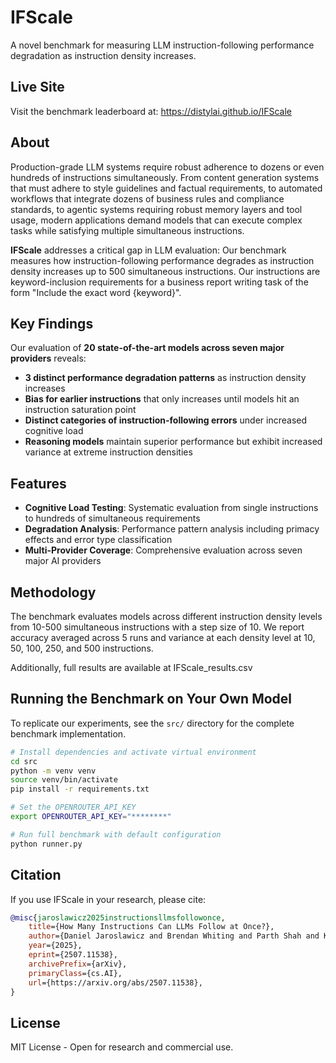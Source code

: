 # IFScale

A novel benchmark for measuring LLM instruction-following performance degradation as instruction density increases.

## Live Site

Visit the benchmark leaderboard at: https://distylai.github.io/IFScale

## About

Production-grade LLM systems require robust adherence to dozens or even hundreds of instructions simultaneously. From content generation systems that must adhere to style guidelines and factual requirements, to automated workflows that integrate dozens of business rules and
compliance standards, to agentic systems requiring robust memory layers and tool usage, modern applications
demand models that can execute complex tasks while satisfying multiple simultaneous instructions.

**IFScale** addresses a critical gap in LLM evaluation: Our benchmark measures how instruction-following performance degrades as instruction density increases up to 500 simultaneous instructions. Our instructions are keyword-inclusion requirements for a business report writing task
of the form  "Include the exact word {keyword}".

## Key Findings

Our evaluation of **20 state-of-the-art models across seven major providers** reveals:

- **3 distinct performance degradation patterns** as instruction density increases
- **Bias for earlier instructions** that only increases until models hit an instruction saturation point 
- **Distinct categories of instruction-following errors** under increased cognitive load
- **Reasoning models** maintain superior performance but exhibit increased variance at extreme instruction densities

## Features

- **Cognitive Load Testing**: Systematic evaluation from single instructions to hundreds of simultaneous requirements
- **Degradation Analysis**: Performance pattern analysis including primacy effects and error type classification
- **Multi-Provider Coverage**: Comprehensive evaluation across seven major AI providers

## Methodology

The benchmark evaluates models across different instruction density levels from 10-500 simultaneous instructions with a step size of 10.
We report accuracy averaged across 5 runs and variance at each density level at 10, 50, 100, 250, and 500 instructions.

Additionally, full results are available at IFScale_results.csv

## Running the Benchmark on Your Own Model

To replicate our experiments, see the `src/` directory for the complete benchmark implementation. 

```bash
# Install dependencies and activate virtual environment
cd src
python -m venv venv
source venv/bin/activate
pip install -r requirements.txt

# Set the OPENROUTER_API_KEY
export OPENROUTER_API_KEY="********"

# Run full benchmark with default configuration
python runner.py
```

## Citation

If you use IFScale in your research, please cite:

```bibtex
@misc{jaroslawicz2025instructionsllmsfollowonce,
    title={How Many Instructions Can LLMs Follow at Once?}, 
    author={Daniel Jaroslawicz and Brendan Whiting and Parth Shah and Karime Maamari},
    year={2025},
    eprint={2507.11538},
    archivePrefix={arXiv},
    primaryClass={cs.AI},
    url={https://arxiv.org/abs/2507.11538}, 
}
```

## License

MIT License - Open for research and commercial use.
